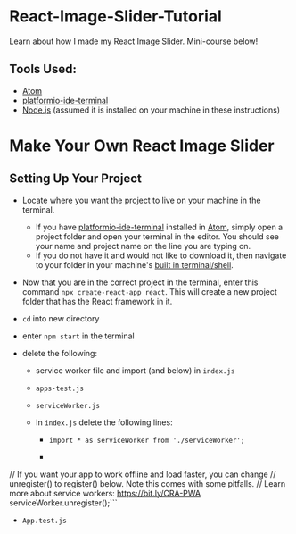 # React-Image-Slider-Tutorial
Learn about how I made my React Image Slider. Mini-course below!

## Tools Used:
- [Atom](https://atom.io/)
- [platformio-ide-terminal](https://atom.io/packages/platformio-ide-terminal)
- [Node.js](https://nodejs.org/en/) (assumed it is installed on your machine in these instructions)



# Make Your Own React Image Slider

## Setting Up Your Project

<!-- - [Clone this project](https://help.github.com/en/github/creating-cloning-and-archiving-repositories/cloning-a-repository) onto your own machine. -->

- Locate where you want the project to live on your machine in the terminal.
  - If you have [platformio-ide-terminal](https://atom.io/packages/platformio-ide-terminal) installed in [Atom](https://atom.io/), simply open a project folder and open your terminal in the editor. You should see your name and project name on the line you are typing on.
  - If you do not have it and would not like to download it, then navigate to your folder in your machine's [built in terminal/shell](https://www.macworld.com/article/2042378/master-the-command-line-navigating-files-and-folders.html).


- Now that you are in the correct project in the terminal, enter this command `npx create-react-app react`. This will create a new project folder that has the React framework in it.

- `cd` into new directory

- enter `npm start` in the terminal

- delete the following:
  - service worker file and import (and below) in `index.js`

  - `apps-test.js`
  - `serviceWorker.js`
  - In `index.js` delete the following lines:
    - `import * as serviceWorker from './serviceWorker';`
    - ```
// If you want your app to work offline and load faster, you can change
// unregister() to register() below. Note this comes with some pitfalls.
// Learn more about service workers: https://bit.ly/CRA-PWA
serviceWorker.unregister();```

  - `App.test.js`
